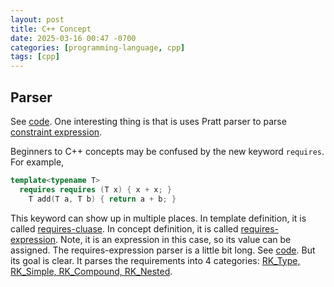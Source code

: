 ```yaml
---
layout: post
title: C++ Concept
date: 2025-03-16 00:47 -0700
categories: [programming-language, cpp]
tags: [cpp]
---
```


## Parser

See
[code](https://github.com/llvm/llvm-project/blob/f5f5286da3a64608b5874d70b32f955267039e1c/clang/lib/Parse/ParseTemplate.cpp#L272).
One interesting thing is that is uses Pratt parser to parse
[constraint expression](https://github.com/llvm/llvm-project/blob/f5f5286da3a64608b5874d70b32f955267039e1c/clang/lib/Parse/ParseExpr.cpp#L291).

Beginners to C++ concepts may be confused by the new keyword `requires`. For
example,

```cpp
template<typename T>
  requires requires (T x) { x + x; }
    T add(T a, T b) { return a + b; }
```

This keyword can show up in multiple places. In template definition, it is
called
[requires-cluase](https://eel.is/c%2B%2Bdraft/temp.pre#nt:requires-clause). In
concept definition, it is called
[requires-expression](https://eel.is/c%2B%2Bdraft/expr.prim.req#nt:requires-expression).
Note, it is an expression in this case, so its value can be assigned. The
requires-expression parser is a little bit long. See
[code](https://github.com/llvm/llvm-project/blob/f5f5286da3a64608b5874d70b32f955267039e1c/clang/lib/Parse/ParseExprCXX.cpp#L3623).
But its goal is clear. It parses the requirements into 4 categories:
[RK_Type, RK_Simple, RK_Compound, RK_Nested](https://github.com/llvm/llvm-project/blob/f5f5286da3a64608b5874d70b32f955267039e1c/clang/include/clang/AST/ExprConcepts.h#L172).
